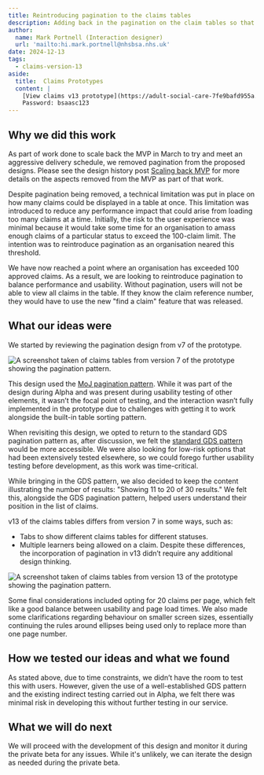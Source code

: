```yaml
---
title: Reintroducing pagination to the claims tables
description: Adding back in the pagination on the claim tables so that users can see all the claims in a specific status.
author:
  name: Mark Portnell (Interaction designer)
  url: 'mailto:hi.mark.portnell@nhsbsa.nhs.uk'
date: 2024-12-13
tags:
  - claims-version-13
aside:
  title:  Claims Prototypes
  content: |
    [View claims v13 prototype](https://adult-social-care-7fe9bafd955a.herokuapp.com/claims/prototypes/design/v13/) 
    Password: bsaasc123
---
```


## Why we did this work

As part of work done to scale back the MVP in March to try and meet an aggressive delivery schedule, we removed pagination from the proposed designs. Please see the design history post [Scaling back MVP](../scaling-back-mvp) for more details on the aspects removed from the MVP as part of that work. 

Despite pagination being removed, a technical limitation was put in place on how many claims could be displayed in a table at once. This limitation was introduced to reduce any performance impact that could arise from loading too many claims at a time. Initially, the risk to the user experience was minimal because it would take some time for an organisation to amass enough claims of a particular status to exceed the 100-claim limit. The intention was to reintroduce pagination as an organisation neared this threshold.

We have now reached a point where an organisation has exceeded 100 approved claims. As a result, we are looking to reintroduce pagination to balance performance and usability. Without pagination, users will not be able to view all claims in the table. If they know the claim reference number, they would have to use the new "find a claim" feature that was released.

## What our ideas were

We started by reviewing the pagination design from v7 of the prototype.

![A screenshot taken of claims tables from version 7 of the prototype showing the pagination pattern.](v7-pagination.png "v7 Claim table with pagination")

This design used the [MoJ pagination pattern](https://design-patterns.service.justice.gov.uk/components/pagination/). While it was part of the design during Alpha and was present during usability testing of other elements, it wasn’t the focal point of testing, and the interaction wasn’t fully implemented in the prototype due to challenges with getting it to work alongside the built-in table sorting pattern.

When revisiting this design, we opted to return to the standard GDS pagination pattern as, after discussion, we felt the [standard GDS pattern](https://design-system.service.gov.uk/components/pagination/) would be more accessible. We were also looking for low-risk options that had been extensively tested elsewhere, so we could forego further usability testing before development, as this work was time-critical.

While bringing in the GDS pattern, we also decided to keep the content illustrating the number of results: "Showing 11 to 20 of 30 results." We felt this, alongside the GDS pagination pattern, helped users understand their position in the list of claims.

v13 of the claims tables differs from version 7 in some ways, such as:
- Tabs to show different claims tables for different statuses.
- Multiple learners being allowed on a claim.
Despite these differences, the incorporation of pagination in v13 didn’t require any additional design thinking.

![A screenshot taken of claims tables from version 13 of the prototype showing the pagination pattern.](v13-pagination.png "v13 Claim table with pagination")

Some final considerations included opting for 20 claims per page, which felt like a good balance between usability and page load times. We also made some clarifications regarding behaviour on smaller screen sizes, essentially continuing the rules around ellipses being used only to replace more than one page number.

## How we tested our ideas and what we found

As stated above, due to time constraints, we didn’t have the room to test this with users. However, given the use of a well-established GDS pattern and the existing indirect testing carried out in Alpha, we felt there was minimal risk in developing this without further testing in our service.

## What we will do next

We will proceed with the development of this design and monitor it during the private beta for any issues. While it's unlikely, we can iterate the design as needed during the private beta.